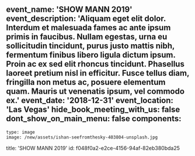 event_name: 'SHOW MANN 2019'
event_description: 'Aliquam eget elit dolor. Interdum et malesuada fames ac ante ipsum primis in faucibus. Nullam egestas, urna eu sollicitudin tincidunt, purus justo mattis nibh, fermentum finibus libero ligula dictum ipsum. Proin ac ex sed elit rhoncus tincidunt. Phasellus laoreet pretium nisl in efficitur. Fusce tellus diam, fringilla non metus ac, posuere elementum quam. Mauris ut venenatis ipsum, vel commodo ex.'
event_date: '2018-12-31'
event_location: 'Las Vegas'
hide_book_meeting_with_us: false
dont_show_on_main_menu: false
components:
  -
    type: image
    image: /new/assets/ishan-seefromthesky-403804-unsplash.jpg
title: 'SHOW MANN 2019'
id: f048f0a2-e2ce-4156-94af-82eb380bda25

